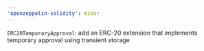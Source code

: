 ```yaml
---
'openzeppelin-solidity': minor
---
```


`ERC20TemporaryApproval`: add an ERC-20 extension that implements temporary approval using transient storage

